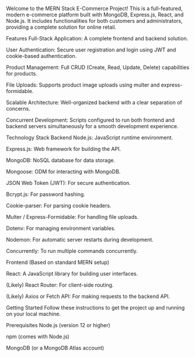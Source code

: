 Welcome to the MERN Stack E-Commerce Project! This is a full-featured, modern e-commerce platform built with MongoDB, Express.js, React, and Node.js. It includes functionalities for both customers and administrators, providing a complete solution for online retail.

Features
Full-Stack Application: A complete frontend and backend solution.

User Authentication: Secure user registration and login using JWT and cookie-based authentication.

Product Management: Full CRUD (Create, Read, Update, Delete) capabilities for products.

File Uploads: Supports product image uploads using multer and express-formidable.

Scalable Architecture: Well-organized backend with a clear separation of concerns.

Concurrent Development: Scripts configured to run both frontend and backend servers simultaneously for a smooth development experience.

Technology Stack
Backend
Node.js: JavaScript runtime environment.

Express.js: Web framework for building the API.

MongoDB: NoSQL database for data storage.

Mongoose: ODM for interacting with MongoDB.

JSON Web Token (JWT): For secure authentication.

Bcrypt.js: For password hashing.

Cookie-parser: For parsing cookie headers.

Multer / Express-Formidable: For handling file uploads.

Dotenv: For managing environment variables.

Nodemon: For automatic server restarts during development.

Concurrently: To run multiple commands concurrently.

Frontend
(Based on standard MERN setup)

React: A JavaScript library for building user interfaces.

(Likely) React Router: For client-side routing.

(Likely) Axios or Fetch API: For making requests to the backend API.

Getting Started
Follow these instructions to get the project up and running on your local machine.

Prerequisites
Node.js (version 12 or higher)

npm (comes with Node.js)

MongoDB (or a MongoDB Atlas account)
